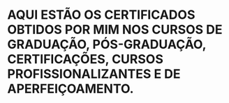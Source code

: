 # AQUI ESTÃO OS CERTIFICADOS OBTIDOS POR MIM NOS CURSOS DE GRADUAÇÃO, PÓS-GRADUAÇÃO, CERTIFICAÇÕES, CURSOS PROFISSIONALIZANTES E DE APERFEIÇOAMENTO.
